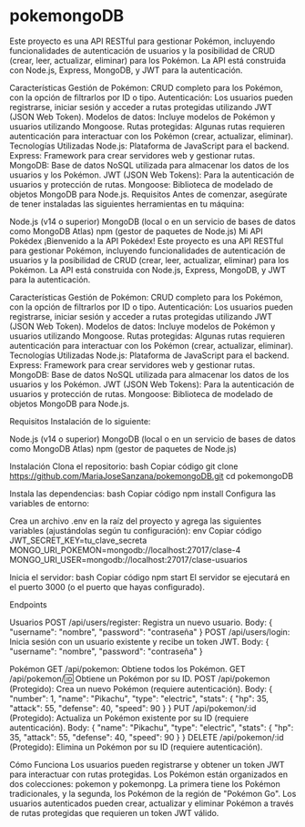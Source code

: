 # pokemongoDB

Este proyecto es una API RESTful para gestionar Pokémon, incluyendo funcionalidades de autenticación de usuarios y la posibilidad de CRUD (crear, leer, actualizar, eliminar) para los Pokémon. La API está construida con Node.js, Express, MongoDB, y JWT para la autenticación.

Características Gestión de Pokémon: CRUD completo para los Pokémon, con la opción de filtrarlos por ID o tipo. Autenticación: Los usuarios pueden registrarse, iniciar sesión y acceder a rutas protegidas utilizando JWT (JSON Web Token). Modelos de datos: Incluye modelos de Pokémon y usuarios utilizando Mongoose. Rutas protegidas: Algunas rutas requieren autenticación para interactuar con los Pokémon (crear, actualizar, eliminar). Tecnologías Utilizadas Node.js: Plataforma de JavaScript para el backend. Express: Framework para crear servidores web y gestionar rutas. MongoDB: Base de datos NoSQL utilizada para almacenar los datos de los usuarios y los Pokémon. JWT (JSON Web Tokens): Para la autenticación de usuarios y protección de rutas. Mongoose: Biblioteca de modelado de objetos MongoDB para Node.js. Requisitos Antes de comenzar, asegúrate de tener instaladas las siguientes herramientas en tu máquina:

Node.js (v14 o superior) MongoDB (local o en un servicio de bases de datos como MongoDB Atlas) npm (gestor de paquetes de Node.js)
Mi API Pokédex
¡Bienvenido a la API Pokédex! Este proyecto es una API RESTful para gestionar Pokémon, incluyendo funcionalidades de autenticación de usuarios y la posibilidad de CRUD (crear, leer, actualizar, eliminar) para los Pokémon. La API está construida con Node.js, Express, MongoDB, y JWT para la autenticación.

Características
Gestión de Pokémon: CRUD completo para los Pokémon, con la opción de filtrarlos por ID o tipo.
Autenticación: Los usuarios pueden registrarse, iniciar sesión y acceder a rutas protegidas utilizando JWT (JSON Web Token).
Modelos de datos: Incluye modelos de Pokémon y usuarios utilizando Mongoose.
Rutas protegidas: Algunas rutas requieren autenticación para interactuar con los Pokémon (crear, actualizar, eliminar).
Tecnologías Utilizadas
Node.js: Plataforma de JavaScript para el backend.
Express: Framework para crear servidores web y gestionar rutas.
MongoDB: Base de datos NoSQL utilizada para almacenar los datos de los usuarios y los Pokémon.
JWT (JSON Web Tokens): Para la autenticación de usuarios y protección de rutas.
Mongoose: Biblioteca de modelado de objetos MongoDB para Node.js.

Requisitos
Instalación de lo siguiente:

Node.js (v14 o superior)
MongoDB (local o en un servicio de bases de datos como MongoDB Atlas)
npm (gestor de paquetes de Node.js)

Instalación
Clona el repositorio:
bash
Copiar código
git clone https://github.com/MariaJoseSanzana/pokemongoDB.git
cd pokemongoDB

Instala las dependencias:
bash
Copiar código
npm install
Configura las variables de entorno:

Crea un archivo .env en la raíz del proyecto y agrega las siguientes variables (ajustándolas según tu configuración):
env
Copiar código
JWT_SECRET_KEY=tu_clave_secreta
MONGO_URI_POKEMON=mongodb://localhost:27017/clase-4
MONGO_URI_USER=mongodb://localhost:27017/clase-usuarios

Inicia el servidor:
bash
Copiar código
npm start
El servidor se ejecutará en el puerto 3000 (o el puerto que hayas configurado).

Endpoints

Usuarios
POST /api/users/register: Registra un nuevo usuario.
Body: { "username": "nombre", "password": "contraseña" }
POST /api/users/login: Inicia sesión con un usuario existente y recibe un token JWT.
Body: { "username": "nombre", "password": "contraseña" }

Pokémon
GET /api/pokemon: Obtiene todos los Pokémon.
GET /api/pokemon/:id: Obtiene un Pokémon por su ID.
POST /api/pokemon (Protegido): Crea un nuevo Pokémon (requiere autenticación).
Body: { "number": 1, "name": "Pikachu", "type": "electric", "stats": { "hp": 35, "attack": 55, "defense": 40, "speed": 90 } }
PUT /api/pokemon/:id (Protegido): Actualiza un Pokémon existente por su ID (requiere autenticación).
Body: { "name": "Pikachu", "type": "electric", "stats": { "hp": 35, "attack": 55, "defense": 40, "speed": 90 } }
DELETE /api/pokemon/:id (Protegido): Elimina un Pokémon por su ID (requiere autenticación).

Cómo Funciona
Los usuarios pueden registrarse y obtener un token JWT para interactuar con rutas protegidas.
Los Pokémon están organizados en dos colecciones: pokemon y pokemonpg. La primera tiene los Pokémon tradicionales, y la segunda, los Pokémon de la región de "Pokémon Go".
Los usuarios autenticados pueden crear, actualizar y eliminar Pokémon a través de rutas protegidas que requieren un token JWT válido.
